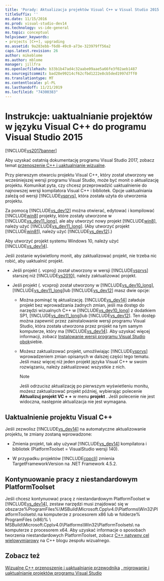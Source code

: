 ```yaml
---
title: 'Porady: Aktualizacja projektów Visual C++ w Visual Studio 2015 | Dokumentacja firmy Microsoft'
titleSuffix: ''
ms.date: 11/15/2016
ms.prod: visual-studio-dev14
ms.technology: vs-ide-general
ms.topic: conceptual
helpviewer_keywords:
- projects [C++], upgrading
ms.assetid: 9a283ebb-f6d8-49c0-a73e-323979ff56a2
caps.latest.revision: 26
author: mikeblome
ms.author: mblome
manager: jillfra
ms.openlocfilehash: b33b1b47ad4c32aabe09aae5a66fe3f02aeb1487
ms.sourcegitcommit: bad28e99214cf62cfbd1222e8cb5ded1997d7ff0
ms.translationtype: MT
ms.contentlocale: pl-PL
ms.lasthandoff: 11/21/2019
ms.locfileid: "74300383"
---
```

# <a name="how-to-upgrade-visual-c-projects-to-visual-studio-2015"></a>Instrukcje: uaktualnianie projektów w języku Visual C++ do programu Visual Studio 2015
[!INCLUDE[vs2017banner](../includes/vs2017banner.md)]

Aby uzyskać ostatnią dokumentację programu Visual Studio 2017, zobacz temat [przenoszenie C++ i uaktualnianie wizualne](https://docs.microsoft.com/cpp/porting/visual-cpp-porting-and-upgrading-guide).

Przy pierwszym otwarciu projektu Visual C++, który został utworzony we wcześniejszej wersji programu Visual Studio, może być monit o aktualizację projektu. Komunikat pyta, czy chcesz przeprowadzić uaktualnienie do najnowszej wersji kompilatora Visual C++ i bibliotek. Opcje uaktualniania zależą od wersji [!INCLUDE[vsprvs](../includes/vsprvs-md.md)], która została użyta do utworzenia projektu.

 Za pomocą [!INCLUDE[vs_dev12](../includes/vs-dev12-md.md)] można otwierać, edytować i kompilować [!INCLUDE[win8](../includes/win8-md.md)] projekty, które zostały utworzone w [!INCLUDE[vs_dev11_long](../includes/vs-dev11-long-md.md)], ale aby utworzyć nowy projekt [!INCLUDE[win8](../includes/win8-md.md)], należy użyć [!INCLUDE[vs_dev11_long](../includes/vs-dev11-long-md.md)]. (Aby utworzyć projekt [!INCLUDE[win81](../includes/win81-md.md)], należy użyć [!INCLUDE[vs_dev12](../includes/vs-dev12-md.md)].)

 Aby utworzyć projekt systemu Windows 10, należy użyć [!INCLUDE[vs_dev14](../includes/vs-dev14-md.md)].

 Jeśli zostanie wyświetlony monit, aby zaktualizować projekt, nie trzeba nic robić, aby uaktualnić projekt.

- Jeśli projekt (. vcproj) został utworzony w wersji [!INCLUDE[vsprvs](../includes/vsprvs-md.md)] starszej niż [!INCLUDE[vs2010](../includes/vs2010-md.md)], należy zaktualizować projekt.

- Jeśli projekt (. vcxproj) został utworzony w [!INCLUDE[vs_dev10_long](../includes/vs-dev10-long-md.md)], [!INCLUDE[vs_dev11_long](../includes/vs-dev11-long-md.md)]lub [!INCLUDE[vs_dev12](../includes/vs-dev12-md.md)] masz dwie opcje:

  - Można pominąć tę aktualizację. [!INCLUDE[vs_dev14](../includes/vs-dev14-md.md)] załaduje projekt bez wprowadzania żadnych zmian, jeśli ma dostęp do narzędzi wizualnych C++ w [!INCLUDE[vs_dev10_long](../includes/vs-dev10-long-md.md)] z dodatkiem SP1, [!INCLUDE[vs_dev11_long](../includes/vs-dev11-long-md.md)]lub [!INCLUDE[vs_dev12](../includes/vs-dev12-md.md)]. Ten dostęp można zapewnić przez zainstalowanie wersji programu Visual Studio, która została utworzona przez projekt na tym samym komputerze, który ma [!INCLUDE[vs_dev14](../includes/vs-dev14-md.md)]. Aby uzyskać więcej informacji, zobacz [Instalowanie wersji programu Visual Studio obok](../install/install-visual-studio-versions-side-by-side.md)siebie.

  - Możesz zaktualizować projekt, umożliwiając [!INCLUDE[vsprvs](../includes/vsprvs-md.md)] wprowadzeniem zmian opisanych w dalszej części tego tematu. Jeśli masz więcej niż jeden projekt języka Visual C++ w swoim rozwiązaniu, należy zaktualizować wszystkie z nich.

    > [!NOTE]
    > Jeśli odrzucisz aktualizację po pierwszym wyświetleniu monitu, możesz zaktualizować projekt później, wybierając polecenie **Aktualizuj projekt VC + +** w menu **projekt** . Jeśli polecenie nie jest widoczna, następnie aktualizacja nie jest wymagana.

## <a name="upgrading-a-visual-c-project"></a>Uaktualnienie projektu Visual C++
 Jeśli zezwolisz [!INCLUDE[vs_dev14](../includes/vs-dev14-md.md)] na automatyczne aktualizowanie projektu, te zmiany zostaną wprowadzone:

- Zmienia projekt, tak aby używał [!INCLUDE[vs_dev14](../includes/vs-dev14-md.md)] kompilatora i bibliotek (PlatformToolset = VisualStudio wersji 140).

- W przypadku projektów [!INCLUDE[cppcli](../includes/cppcli-md.md)] zmienia TargetFrameworkVersion na .NET Framework 4.5.2.

## <a name="continuing-to-work-with-a-custom-platformtoolset"></a>Kontynuowanie pracy z niestandardowym PlatformToolset
 Jeśli chcesz kontynuować pracę z niestandardowym PlatformToolset w [!INCLUDE[vs_dev14](../includes/vs-dev14-md.md)], zestaw narzędzi musi znajdować się w obszarze%ProgramFiles%\MSBuild\Microsoft.Cpp\v4.0\Platforms\Win32\PlatformToolsets\ na komputerze z procesorem x86 lub w folderze% ProgramFiles (x86)% \ MSBuild\Microsoft.Cpp\v4.0\Platforms\Win32\PlatformToolsets\ na komputerze z procesorem x64. Aby uzyskać informacje o sposobach tworzenia niestandardowych PlatformToolset, zobacz [ C++ natywny cel wielowymiarowy](https://go.microsoft.com/fwlink/?LinkId=248587) na C++ blogu zespołu wizualnego.

## <a name="see-also"></a>Zobacz też
 [Wizualne C++ przenoszenie i uaktualnianie przewodnika](https://msdn.microsoft.com/library/f5fbcc3d-aa72-41a6-ad9a-a706af2166fb) [, migrowanie i uaktualnianie projektów programu Visual Studio](../porting/porting-migrating-and-upgrading-visual-studio-projects.md)
